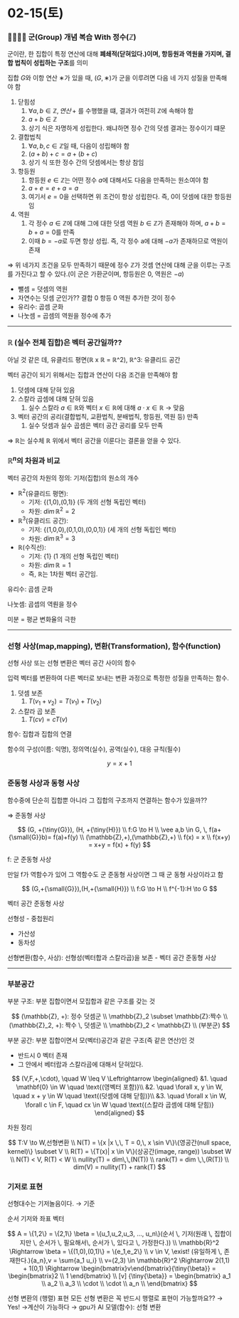 # 02-15(토)

### 👨‍👨‍👧‍👧 군(Group) 개념 복습 With 정수($\mathbb{Z}$)

군이란, 한 집합이 특정 연산에 대해 **폐쇄적(닫혀있다.)이며, 항등원과 역원을 가지며, 결합 법칙이 성립하는 구조**를 의미

집합  $G$와 이항 연산 ∗가 있을 때, $(G,∗)$가 군을 이루려면 다음 네 가지 성질을 만족해야 함

1. 닫힘성
    1. $∀a,b \in \mathbb{Z}, 연산\, +$ 를 수행했을 떄, 결과가 여전히 $\mathbb{Z}$에 속해야 함
    2. $a+b \in \mathbb{Z}$
    3. 상기 식은 자명하게 성립한다. 왜냐하면 정수 간의 덧셈 결과는 정수이기 떄문
2. 결합법칙
    1. $∀a,b,c \in \mathbb{Z}$일 때, 다음이 성립해야 함
    2. $(a+b)+c = a+(b+c)$
    3. 상기 식 또한 정수 간의 덧셈에서는 항상 참임
3. 항등원 
    1. 항등원 $e \in \mathbb{Z}$는 어떤 정수 $a$에 대해서도 다음을 만족하는 원소여야 함
    2. $a+e = e+a = a$
    3. 여기서 $e=0$을 선택하면 위 조건이 항상 성립한다. 즉, 0이 덧셈에 대한 항등원임 
4. 역원
    1. 각 정수 $a \in \mathbb{Z}$에 대해 그에 대한 덧셈 역원 $b \in \mathbb{Z}$가 존재해야 하며, $a+b = b+a =0$를 만족
    2. 이때 $b=-a$로 두면 항상 성립. 즉, 각 정수 a에 대해 $-a$가 존재하므로 역원이 존재

⇒ 위 네가지 조건을 모두 만족하기 때문에 정수 $\mathbb{Z}$가 것셈 연산에 대해 군을 이루는 구조를 가진다고 할 수 있다.(이 군은 가환군이며, 항등원은 0, 역원은 $-a$)

- 뺄셈 = 덧셈의 역원
- 자연수는 덧셈 군인가?? 결합 0 항등 0 역원 추가한 것이 정수
- 유리수: 곱셈 군화
- 나눗셈 = 곱셈의 역원을 정수에 추가

---

### $\mathbb{R}$ (실수 전체 집합)은 벡터 공간일까??

아닐 것 같은 데, 유클리드 평면($\mathbb{R}$ x $\mathbb{R}$ = $\mathbb{R}$^2), $\mathbb{R}$^3: 유클리드 공간

벡터 공간이 되기 위해서는 집합과 연산이 다음 조건을 만족해야 함

1. 덧셈에 대해 닫혀 있음
2. 스칼라 곱셈에 대해 닫혀 있음
    1. 실수 스칼라 $a \in \mathbb{R}$와 벡터 $x \in \mathbb{R}$에 대해 $a\cdot x \in \mathbb{R}$ → 맞음
3. 벡터 공간의 공리(결합법칙, 교환법칙, 분배법칙, 항등원, 역원 등) 만족
    1. 실수 덧셈과 실수 곱셈은 벡터 공간 공리를 모두 만족

⇒ $\mathbb{R}$는 실수체 $\mathbb{R}$ 위에서 벡터 공간을 이룬다는 결론을 얻을 수 있다.

### $\mathbb{R}^n$의 차원과 비교

벡터 공간의 차원의 정의: 기저(집합)의 원소의 개수

- $\mathbb{R}^2$(유클리드 평면):
    - 기저: {(1,0),(0,1)} (두 개의 선형 독립인 벡터)
    - 차원: $dim \, \mathbb{R}^2 = 2$
- $\mathbb{R}^3$(유클리드 공간):
    - 기저: {(1,0,0),(0,1,0),(0,0,1)} (세 개의 선형 독립인 벡터)
    - 차원: $dim \, \mathbb{R}^3 = 3$
- $\mathbb{R}$(수직선):
    - 기저: {1} (1 개의 선형 독립인 벡터)
    - 차원: $dim \, \mathbb{R} = 1$
    - 즉, $\mathbb{R}$는 1차원 벡터 공간임.

유리수: 곱셈 군화

나눗셈: 곱셉의 역뤈을 정수 

미분 = 평균 변화율의 극한

---

### 선형 사상(map,mapping), 변환(Transformation), 함수(function)

선형 사상 또는 선형 변환은 벡터 공간 사이의 함수

입력 벡터를 변환하여 다른 벡터로 보내는 변환 과정으로 특정한 성질을 만족하는 함수.

1. 덧셈 보존
    1. $T(v_1+v_2) = T(v_1) + T(v_2)$
2. 스칼라 곱 보존
    1. $T(cv)=cT(v)$

함수: 집합과 집합의 연결

함수의 구성(이름: 익명), 정의역(실수), 공역(실수), 대응 규칙(필수)

$$
y = x+1
$$

### 준동형 사상과 동형 사상

함수중에 단순히 집합뿐 아니라 그 집합의 구조까지 연결하는 함수가 있을까??

⇒ 준동형 사상

$$
(G, +{\tiny{G}}), (H, +{\tiny{H}})
\\ 
f:G \to H
\\
\vee a,b \in G, \, f(a+{\small{G}}b)= f(a)+f(y)
\\
(\mathbb{Z},+),(\mathbb{Z},+)
\\
f(x) = x
\\
f(x+y) = x+y = f(x) + f(y)
$$

f: 군 준동형 사상

만일 f가 역함수가 있어 그 역함수도 군 준동형 사상이면 그 때 군 동형 사상이라고 함

$$
(G,+{\small{G}}),(H,+{\small{H}}) 
\\
f:G \to H
\\
f^{-1}:H \to G
$$

벡터 공간 준동형 사상

선형성 - 중첩원리

- 가산성
- 동차성

선형변환(함수, 사상): 선형성(벡터합과 스칼라곱)을 보존 - 벡터 공간 준동형 사상

---

### 부분공간

부분 구조: 부분 집합이면서 모집합과 같은 구조를 갖는 것

$$
(\mathbb{Z}, +): 정수 덧셈군 \\
\mathbb{Z}_2 \subset \mathbb{Z}:짝수
\\
(\mathbb{Z}_2, +): 짝수 \, 덧셈군
\\
\mathbb{Z}_2 < \mathbb{Z}
\\
(부분군)
$$

부분 공간: 부분 집합이면서 모(벡터)공간과 같은 구조(즉 같은 연산)인 것

- 반드시 0 벡터 존재
- 그 안에서 베터랍과 스칼라곱에 대해서 닫혀있다.

$$
(V,F,+,\cdot), \quad W \leq V
\Leftrightarrow
\begin{aligned}
&1. \quad \mathbf{0} \in W \quad \text{(영벡터 포함)}\\
&2. \quad \forall x, y \in W, \quad x + y \in W \quad \text{(덧셈에 대해 닫힘)}\\
&3. \quad \forall x \in W, \forall c \in F, \quad cx \in W \quad \text{(스칼라 곱셈에 대해 닫힘)}
\end{aligned}
$$

차원 정리

$$
T:V \to W,선형변환 
\\
N(T) = \{x |x \,\, T = 0,\, x \sin V\}\{영공간(null space, kernel)\} \subset V 
\\
R(T) = \{T(x)| x \in V\}(상공간(image, range)) \subset W 
\\
N(T) < V, R(T) < W 
\\
nullity(T) = dim\,\,(N(T)) 
\\
rank(T) = dim \,\,(R(T))
\\
dim(V) = nullity(T) + rank(T)
$$

### 기저로 표현

선형대수는 기저놀음이다. → 기준

순서 기저와 좌표 벡터

$$
A = \{1,2\} = \{2,1\} 
\beta = \{u_1,u_2,u_3, ..., u_n\}(순서 \, 기저(원래 \, 집합이지만 \, 순서가 \, 필요해서\, 순서가 \, 있다고 \, 가정한다.)) \\
\mathbb{R}^2 \Rightarrow \beta = \{(1,0),(0,1)\} = \{e_1,e_2\} \\
v \in V, \exist! (유일하게 \, 존재한다.){a_n},v = \sum{a_1 u_i}
\\
v=(2,3) \in \mathbb{R}^2 \Rightarrow 2(1,1) + 1(0,1) \Rightarrow \begin{bmatrix}v\end{bmatrix}{\tiny{\beta}} = \begin{bmatrix}2 \\ 1 \end{bmatrix}
\\
[v] {\tiny{\beta}} = \begin{bmatrix}  a_1 \\ a_2 \\ a_3 \\ \cdot \\ \cdot \\ a_n \\ \end{bmatrix}
$$

선형 변환의 (행렬) 표현
모든 선형 변환은 꼭 반드시 행렬로 표현이 가능할까요?? → Yes! →계산이 가능하다 → gpu가
AI 모델(함수): 선형 변환
